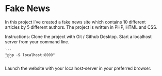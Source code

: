 # Fake News


In this project I've created a fake news site which contains 10 different articles by 5 different authors. 
The project is written in PHP, HTML and CSS. 


Instructions:
Clone the project with Git / Github Desktop.
Start a localhost server from your command line.

    ```
    "php -S localhost:8000"
    ```
    
Launch the website with your localhost-server in your preferred browser. 
